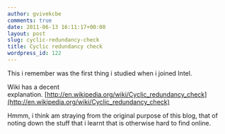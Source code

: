 ```yaml
---
author: gvivekcbe
comments: true
date: 2011-06-13 16:11:17+00:00
layout: post
slug: cyclic-redundancy-check
title: Cyclic redundancy check
wordpress_id: 122
---
```


This i remember was the first thing i studied when i joined Intel.

Wiki has a decent explanation. [http://en.wikipedia.org/wiki/Cyclic_redundancy_check](http://en.wikipedia.org/wiki/Cyclic_redundancy_check)



Hmmm, i think am straying from the original purpose of this blog, that of noting down the stuff that i learnt that is otherwise hard to find online.


